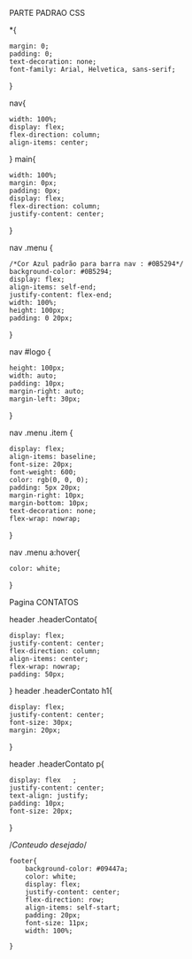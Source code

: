PARTE PADRAO CSS


*{

    margin: 0;
    padding: 0;
    text-decoration: none;
    font-family: Arial, Helvetica, sans-serif;
}

nav{

    width: 100%;
    display: flex;
    flex-direction: column;
    align-items: center;
}
main{

    width: 100%;
    margin: 0px;
    padding: 0px;
    display: flex;
    flex-direction: column;
    justify-content: center;
}

nav .menu {

    /*Cor Azul padrão para barra nav : #0B5294*/
    background-color: #0B5294;
    display: flex;
    align-items: self-end;
    justify-content: flex-end;
    width: 100%;
    height: 100px;
    padding: 0 20px;
}

nav #logo {

    height: 100px;
    width: auto;
    padding: 10px;
    margin-right: auto;
    margin-left: 30px;

}

nav .menu .item {

    display: flex;
    align-items: baseline;
    font-size: 20px;
    font-weight: 600;
    color: rgb(0, 0, 0);
    padding: 5px 20px;
    margin-right: 10px;
    margin-bottom: 10px;
    text-decoration: none;
    flex-wrap: nowrap;
}

 nav .menu a:hover{
 
    color: white;
} 




 Pagina CONTATOS

header .headerContato{

    display: flex;
    justify-content: center;
    flex-direction: column;
    align-items: center;
    flex-wrap: nowrap;
    padding: 50px;
}
header .headerContato h1{

    display: flex;
    justify-content: center;
    font-size: 30px;
    margin: 20px;
}

header .headerContato p{

    display: flex   ;
    justify-content: center;
    text-align: justify;
    padding: 10px;
    font-size: 20px;
}


/*Conteudo desejado*/


    footer{
        background-color: #09447a;
        color: white;
        display: flex;
        justify-content: center;
        flex-direction: row;
        align-items: self-start;
        padding: 20px;
        font-size: 11px;
        width: 100%;
    
    }
    

